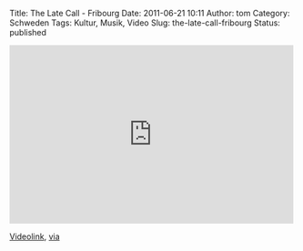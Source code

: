 Title: The Late Call - Fribourg
Date: 2011-06-21 10:11
Author: tom
Category: Schweden
Tags: Kultur, Musik, Video
Slug: the-late-call-fribourg
Status: published

<iframe width="499" height="314" src="https://www.youtube.com/embed/suWQjEh1Y2M" frameborder="0" allowfullscreen></iframe>

[Videolink](http://www.youtube.com/watch?v=suWQjEh1Y2M),
[via](http://www.swedesplease.net/2010/09/10/music-video-roundup-the-late-call-the-jukebox-robyn-bjork-cover-simon-norrsveden/)

